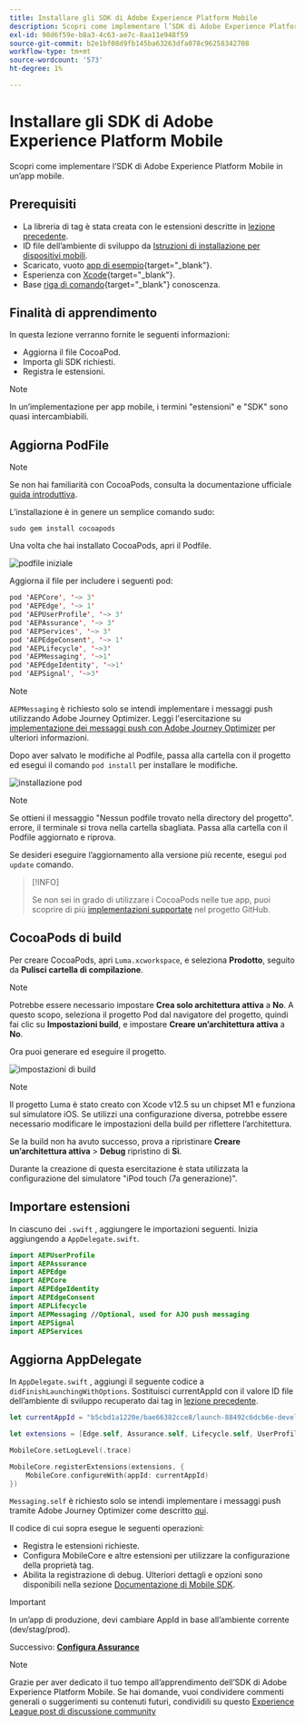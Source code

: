 ```yaml
---
title: Installare gli SDK di Adobe Experience Platform Mobile
description: Scopri come implementare l’SDK di Adobe Experience Platform Mobile in un’app mobile.
exl-id: 98d6f59e-b8a3-4c63-ae7c-8aa11e948f59
source-git-commit: b2e1bf08d9fb145ba63263dfa078c96258342708
workflow-type: tm+mt
source-wordcount: '573'
ht-degree: 1%

---
```


# Installare gli SDK di Adobe Experience Platform Mobile

Scopri come implementare l’SDK di Adobe Experience Platform Mobile in un’app mobile.

## Prerequisiti

* La libreria di tag è stata creata con le estensioni descritte in [lezione precedente](configure-tags.md).
* ID file dell’ambiente di sviluppo da [Istruzioni di installazione per dispositivi mobili](configure-tags.md#generate-sdk-install-instructions).
* Scaricato, vuoto [app di esempio](https://github.com/Adobe-Marketing-Cloud/Luma-iOS-Mobile-App){target="_blank"}.
* Esperienza con [Xcode](https://developer.apple.com/xcode/){target="_blank"}.
* Base [riga di comando](https://en.wikipedia.org/wiki/Command-line_interface){target="_blank"} conoscenza.

## Finalità di apprendimento

In questa lezione verranno fornite le seguenti informazioni:

* Aggiorna il file CocoaPod.
* Importa gli SDK richiesti.
* Registra le estensioni.

>[!NOTE]
>
>In un’implementazione per app mobile, i termini &quot;estensioni&quot; e &quot;SDK&quot; sono quasi intercambiabili.


## Aggiorna PodFile

>[!NOTE]
>
> Se non hai familiarità con CocoaPods, consulta la documentazione ufficiale [guida introduttiva](https://guides.cocoapods.org/using/getting-started.html).

L’installazione è in genere un semplice comando sudo:

```console
sudo gem install cocoapods
```

Una volta che hai installato CocoaPods, apri il Podfile.

![podfile iniziale](assets/mobile-install-initial-podfile.png)

Aggiorna il file per includere i seguenti pod:

```swift
pod 'AEPCore', '~> 3'
pod 'AEPEdge', '~> 1'
pod 'AEPUserProfile', '~> 3'
pod 'AEPAssurance', '~> 3'
pod 'AEPServices', '~> 3'
pod 'AEPEdgeConsent', '~> 1'
pod 'AEPLifecycle', '~>3'
pod 'AEPMessaging', '~>1'
pod 'AEPEdgeIdentity', '~>1'
pod 'AEPSignal', '~>3'
```

>[!NOTE]
>
> `AEPMessaging` è richiesto solo se intendi implementare i messaggi push utilizzando Adobe Journey Optimizer. Leggi l&#39;esercitazione su [implementazione dei messaggi push con Adobe Journey Optimizer](journey-optimizer-push.md) per ulteriori informazioni.

Dopo aver salvato le modifiche al Podfile, passa alla cartella con il progetto ed esegui il comando `pod install` per installare le modifiche.

![installazione pod](assets/mobile-install-podfile-install.png)

>[!NOTE]
>
> Se ottieni il messaggio &quot;Nessun podfile trovato nella directory del progetto&quot;. errore, il terminale si trova nella cartella sbagliata. Passa alla cartella con il Podfile aggiornato e riprova.

Se desideri eseguire l’aggiornamento alla versione più recente, esegui `pod update` comando.

>[!INFO]
>
>Se non sei in grado di utilizzare i CocoaPods nelle tue app, puoi scoprire di più [implementazioni supportate](https://github.com/adobe/aepsdk-core-ios#binaries) nel progetto GitHub.

## CocoaPods di build

Per creare CocoaPods, apri `Luma.xcworkspace`, e seleziona **Prodotto**, seguito da **Pulisci cartella di compilazione**.

>[!NOTE]
>
> Potrebbe essere necessario impostare **Crea solo architettura attiva** a **No**. A questo scopo, seleziona il progetto Pod dal navigatore del progetto, quindi fai clic su **Impostazioni build**, e impostare **Creare un’architettura attiva** a **No**.

Ora puoi generare ed eseguire il progetto.

![impostazioni di build](assets/mobile-install-build-settings.png)

>[!NOTE]
>
>Il progetto Luma è stato creato con Xcode v12.5 su un chipset M1 e funziona sul simulatore iOS. Se utilizzi una configurazione diversa, potrebbe essere necessario modificare le impostazioni della build per riflettere l’architettura.
>
>Se la build non ha avuto successo, prova a ripristinare **Creare un’architettura attiva** > **Debug** ripristino di **Sì**.
>
>Durante la creazione di questa esercitazione è stata utilizzata la configurazione del simulatore &quot;iPod touch (7a generazione)&quot;.

## Importare estensioni

In ciascuno dei `.swift` , aggiungere le importazioni seguenti. Inizia aggiungendo a `AppDelegate.swift`.

```swift
import AEPUserProfile
import AEPAssurance
import AEPEdge
import AEPCore
import AEPEdgeIdentity
import AEPEdgeConsent
import AEPLifecycle
import AEPMessaging //Optional, used for AJO push messaging
import AEPSignal
import AEPServices
```

## Aggiorna AppDelegate

In `AppDelegate.swift` , aggiungi il seguente codice a `didFinishLaunchingWithOptions`. Sostituisci currentAppId con il valore ID file dell’ambiente di sviluppo recuperato dai tag in [lezione precedente](configure-tags.md).

```swift
let currentAppId = "b5cbd1a1220e/bae66382cce8/launch-88492c6dcb6e-development"

let extensions = [Edge.self, Assurance.self, Lifecycle.self, UserProfile.self, Consent.self, AEPEdgeIdentity.Identity.self, Messaging.self]

MobileCore.setLogLevel(.trace)

MobileCore.registerExtensions(extensions, {
    MobileCore.configureWith(appId: currentAppId)
})
```

`Messaging.self` è richiesto solo se intendi implementare i messaggi push tramite Adobe Journey Optimizer come descritto [qui](journey-optimizer-push.md).

Il codice di cui sopra esegue le seguenti operazioni:

* Registra le estensioni richieste.
* Configura MobileCore e altre estensioni per utilizzare la configurazione della proprietà tag.
* Abilita la registrazione di debug. Ulteriori dettagli e opzioni sono disponibili nella sezione [Documentazione di Mobile SDK](https://developer.adobe.com/client-sdks/documentation/getting-started/enable-debug-logging/).

>[!IMPORTANT]
>In un’app di produzione, devi cambiare AppId in base all’ambiente corrente (dev/stag/prod).

Successivo: **[Configura Assurance](assurance.md)**

>[!NOTE]
>
>Grazie per aver dedicato il tuo tempo all’apprendimento dell’SDK di Adobe Experience Platform Mobile. Se hai domande, vuoi condividere commenti generali o suggerimenti su contenuti futuri, condividili su questo [Experience League post di discussione community](https://experienceleaguecommunities.adobe.com/t5/adobe-experience-platform-launch/tutorial-discussion-implement-adobe-experience-cloud-in-mobile/td-p/443796)